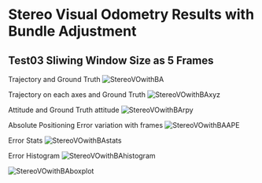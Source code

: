 # Stereo Visual Odometry Results with Bundle Adjustment 
## Test03 Sliwing Window Size as 5 Frames 

Trajectory and Ground Truth
![StereoVOwithBA](https://github.com/user-attachments/assets/4418d93f-8952-4c56-91b6-622ead7d639f)

Trajectory on each axes and Ground Truth
![StereoVOwithBAxyz](https://github.com/user-attachments/assets/34ef7440-a5bc-4966-ab2f-f95e71dc6b94)

Attitude and Ground Truth attitude 
![StereoVOwithBArpy](https://github.com/user-attachments/assets/9c2376d2-d707-44de-8300-eb226b20ce5b)

Absolute Positioning Error variation with frames 
![StereoVOwithBAAPE](https://github.com/user-attachments/assets/9c740fb9-df83-4687-8b5a-43cc278119da)

Error Stats 
![StereoVOwithBAstats](https://github.com/user-attachments/assets/4d2ede9d-6d11-4adf-a23b-e7f6223aa990)

Error Histogram
![StereoVOwithBAhistogram](https://github.com/user-attachments/assets/531bbe0b-25c0-444d-8568-a05490db69bb)

![StereoVOwithBAboxplot](https://github.com/user-attachments/assets/a444db1f-a420-44d1-b803-813dec770e9d)




